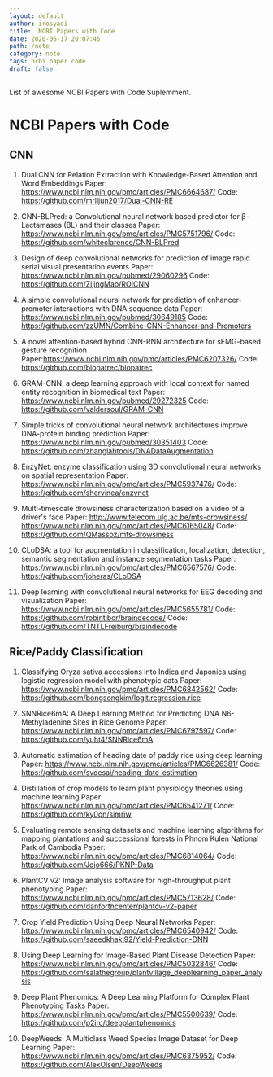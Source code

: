 ```yaml
---
layout: default
author: irosyadi
title:  NCBI Papers with Code
date: 2020-06-17 20:07:45
path: /note
category: note
tags: ncbi paper code
draft: false
---
```


List of awesome NCBI Papers with Code Suplemment.

# NCBI Papers with Code

## CNN

1. Dual CNN for Relation Extraction with Knowledge-Based Attention and Word Embeddings
Paper: https://www.ncbi.nlm.nih.gov/pmc/articles/PMC6664687/
Code: https://github.com/mrlijun2017/Dual-CNN-RE

2. CNN-BLPred: a Convolutional neural network based predictor for β-Lactamases (BL) and their classes
Paper: https://www.ncbi.nlm.nih.gov/pmc/articles/PMC5751796/
Code: https://github.com/whiteclarence/CNN-BLPred

3. Design of deep convolutional networks for prediction of image rapid serial visual presentation events
Paper: https://www.ncbi.nlm.nih.gov/pubmed/29060296
Code: https://github.com/ZijingMao/ROICNN

4. A simple convolutional neural network for prediction of enhancer-promoter interactions with DNA sequence data
Paper: https://www.ncbi.nlm.nih.gov/pubmed/30649185
Code: https://github.com/zzUMN/Combine-CNN-Enhancer-and-Promoters

5. A novel attention-based hybrid CNN-RNN architecture for sEMG-based gesture recognition
Paper:https://www.ncbi.nlm.nih.gov/pmc/articles/PMC6207326/
Code: https://github.com/biopatrec/biopatrec

6. GRAM-CNN: a deep learning approach with local context for named entity recognition in biomedical text
Paper: https://www.ncbi.nlm.nih.gov/pubmed/29272325
Code: https://github.com/valdersoul/GRAM-CNN

7. Simple tricks of convolutional neural network architectures improve DNA-protein binding prediction
Paper: https://www.ncbi.nlm.nih.gov/pubmed/30351403
Code: https://github.com/zhanglabtools/DNADataAugmentation

8. EnzyNet: enzyme classification using 3D convolutional neural networks on spatial representation
Paper: https://www.ncbi.nlm.nih.gov/pmc/articles/PMC5937476/
Code: https://github.com/shervinea/enzynet

9. Multi-timescale drowsiness characterization based on a video of a driver's face 
Paper: http://www.telecom.ulg.ac.be/mts-drowsiness/
https://www.ncbi.nlm.nih.gov/pmc/articles/PMC6165048/
Code: https://github.com/QMassoz/mts-drowsiness

10. CLoDSA: a tool for augmentation in classification, localization, detection, semantic segmentation and instance segmentation tasks
Paper: https://www.ncbi.nlm.nih.gov/pmc/articles/PMC6567576/
Code: https://github.com/joheras/CLoDSA

11. Deep learning with convolutional neural networks for EEG decoding and visualization
Paper: https://www.ncbi.nlm.nih.gov/pmc/articles/PMC5655781/
Code: https://github.com/robintibor/braindecode/
Code: https://github.com/TNTLFreiburg/braindecode

## Rice/Paddy Classification
1. Classifying Oryza sativa accessions into Indica and Japonica using logistic regression model with phenotypic data
Paper: https://www.ncbi.nlm.nih.gov/pmc/articles/PMC6842562/
Code: https://github.com/bongsongkim/logit.regression.rice

2. SNNRice6mA: A Deep Learning Method for Predicting DNA N6-Methyladenine Sites in Rice Genome
Paper: https://www.ncbi.nlm.nih.gov/pmc/articles/PMC6797597/
Code: https://github.com/yuht4/SNNRice6mA

3. Automatic estimation of heading date of paddy rice using deep learning
Paper: https://www.ncbi.nlm.nih.gov/pmc/articles/PMC6626381/
Code: https://github.com/svdesai/heading-date-estimation

4. Distillation of crop models to learn plant physiology theories using machine learning
Paper: https://www.ncbi.nlm.nih.gov/pmc/articles/PMC6541271/
Code: https://github.com/ky0on/simriw

5. Evaluating remote sensing datasets and machine learning algorithms for mapping plantations and successional forests in Phnom Kulen National Park of Cambodia
Paper: https://www.ncbi.nlm.nih.gov/pmc/articles/PMC6814064/
Code: https://github.com/Jojo666/PKNP-Data

6. PlantCV v2: Image analysis software for high-throughput plant phenotyping
Paper: https://www.ncbi.nlm.nih.gov/pmc/articles/PMC5713628/
Code: https://github.com/danforthcenter/plantcv-v2-paper

7. Crop Yield Prediction Using Deep Neural Networks
Paper: https://www.ncbi.nlm.nih.gov/pmc/articles/PMC6540942/
Code: https://github.com/saeedkhaki92/Yield-Prediction-DNN

8. Using Deep Learning for Image-Based Plant Disease Detection
Paper: https://www.ncbi.nlm.nih.gov/pmc/articles/PMC5032846/
Code: https://github.com/salathegroup/plantvillage_deeplearning_paper_analysis

9. Deep Plant Phenomics: A Deep Learning Platform for Complex Plant Phenotyping Tasks
Paper: https://www.ncbi.nlm.nih.gov/pmc/articles/PMC5500639/
Code: https://github.com/p2irc/deepplantphenomics

10. DeepWeeds: A Multiclass Weed Species Image Dataset for Deep Learning
Paper: https://www.ncbi.nlm.nih.gov/pmc/articles/PMC6375952/
Code: https://github.com/AlexOlsen/DeepWeeds




